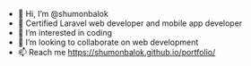 - 👋 Hi, I’m @shumonbalok
- 🌱 Certified Laravel web developer and mobile app developer
- 👀 I’m interested in coding
- 💞️ I’m looking to collaborate on web development
- 📫 Reach me https://shumonbalok.github.io/portfolio/

<!---
shumonbalok/shumonbalok is a ✨ special ✨ repository because its `README.md` (this file) appears on your GitHub profile.
You can click the Preview link to take a look at your changes.
--->

